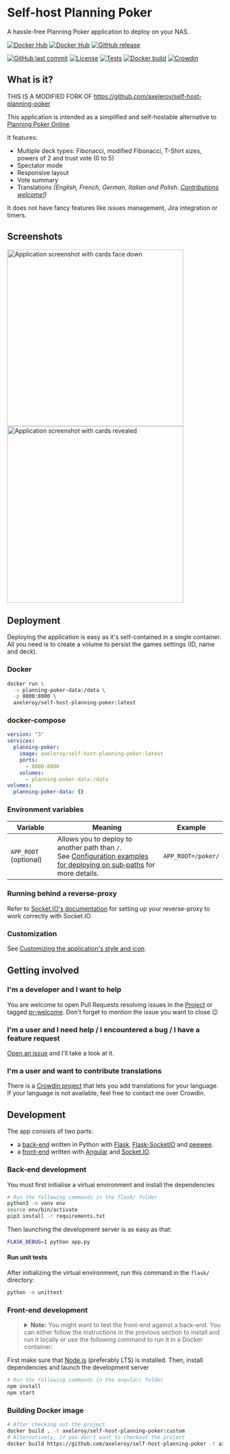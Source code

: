 # Self-host Planning Poker

A hassle-free Planning Poker application to deploy on your NAS.

[![Docker Hub](https://img.shields.io/docker/v/axeleroy/self-host-planning-poker?sort=semver&logo=docker)](https://hub.docker.com/r/axeleroy/self-host-planning-poker/tags)
[![Docker Hub](https://img.shields.io/docker/pulls/axeleroy/self-host-planning-poker?logo=docker)](https://hub.docker.com/r/axeleroy/self-host-planning-poker/tags)
[![GitHub release](https://img.shields.io/github/v/release/axeleroy/self-host-planning-poker?logo=github&logoColor=959DA5)](https://github.com/axeleroy/self-host-planning-poker/pkgs/container/self-host-planning-poker)

[![GitHub last commit](https://img.shields.io/github/last-commit/axeleroy/self-host-planning-poker?logo=github&logoColor=959DA5)](https://github.com/axeleroy/self-host-planning-poker/commits/main)
[![License](https://img.shields.io/github/license/axeleroy/self-host-planning-poker?logo=github&logoColor=959DA5)](https://github.com/axeleroy/self-host-planning-poker/blob/main/LICENSE)
[![Tests](https://github.com/axeleroy/self-host-planning-poker/actions/workflows/tests.yml/badge.svg)](https://github.com/axeleroy/self-host-planning-poker/actions/workflows/tests.yml)
[![Docker build](https://github.com/axeleroy/self-host-planning-poker/actions/workflows/publish.yml/badge.svg)](https://github.com/axeleroy/self-host-planning-poker/actions/workflows/publish.yml)
[![Crowdin](https://badges.crowdin.net/self-host-planning-poker/localized.svg)](https://crowdin.com/project/self-host-planning-poker)

## What is it?

THIS IS A MODIFIED FORK OF https://github.com/axeleroy/self-host-planning-poker

This application is intended as a simplified and self-hostable alternative to
[Planning Poker Online](https://planningpokeronline.com/).

It features:

  * Multiple deck types: Fibonacci, modified Fibonacci, T-Shirt sizes, powers of 2 and trust vote (0 to 5)
  * Spectator mode
  * Responsive layout
  * Vote summary
  * Translations _(English, French, German, Italian and Polish. [Contributions welcome!](#im-a-user-and-want-to-contribute-translations))_
 
It does not have fancy features like issues management, Jira integration or timers.

## Screenshots
<a href="https://github.com/axeleroy/self-host-planning-poker/blob/main/assets/screenshot.png"><img alt="Application screenshot with cards face down" src="https://github.com/axeleroy/self-host-planning-poker/blob/main/assets/screenshot.png" width="412px"></a>
<a href="https://github.com/axeleroy/self-host-planning-poker/blob/main/assets/screenshot.png"><img alt="Application screenshot with cards revealed" src="https://github.com/axeleroy/self-host-planning-poker/blob/main/assets/screenshot-revealed.png" width="412px"></a>

## Deployment

Deploying the application is easy as it's self-contained in a single container.
All you need is to create a volume to persist the games settings (ID, name and deck).

### Docker
```bash
docker run \
  -v planning-poker-data:/data \
  -p 8000:8000 \
  axeleroy/self-host-planning-poker:latest
```

### docker-compose
```yml
version: "3"
services:
  planning-poker:
    image: axeleroy/self-host-planning-poker:latest
    ports:
      - 8000:8000
    volumes:
      - planning-poker-data:/data
volumes:
  planning-poker-data: {}
```

### Environment variables

| Variable              | Meaning                                                                                                                                                                                                                                          | Example            |
|-----------------------|--------------------------------------------------------------------------------------------------------------------------------------------------------------------------------------------------------------------------------------------------|--------------------|
| `APP_ROOT` (optional) | Allows you to deploy to another path than `/`.<br>See [Configuration examples for deploying on sub‐paths](https://github.com/axeleroy/self-host-planning-poker/wiki/Configuration-examples-for-deploying-on-sub%E2%80%90paths) for more details. | `APP_ROOT=/poker/` |

### Running behind a reverse-proxy

Refer to [Socket.IO's documentation](https://socket.io/docs/v4/reverse-proxy/)  for setting up your reverse-proxy to work correctly with Socket.IO.

### Customization

See [Customizing the application's style and icon](https://github.com/axeleroy/self-host-planning-poker/wiki/Customizing-the-application's-style-and-icon).

## Getting involved

### I'm a developer and I want to help

You are welcome to open Pull Requests resolving issues in the [Project](https://github.com/users/axeleroy/projects/1/views/1) or 
tagged [pr-welcome](https://github.com/axeleroy/self-host-planning-poker/issues?q=is%3Aissue+is%3Aopen+label%3Apr-welcome).
Don't forget to mention the issue you want to close 😉

### I'm a user and I need help / I encountered a bug / I have a feature request

[Open an issue](https://github.com/axeleroy/self-host-planning-poker/issues/new) and I'll take a look at it.

### I'm a user and want to contribute translations

There is a [Crowdin project](https://crowdin.com/project/self-host-planning-poker) that lets you add translations for
your language. If your language is not available, feel free to contact me over Crowdin.

## Development

The app consists of two parts:

* a [back-end](flask/) written in Python with [Flask](https://flask.palletsprojects.com/), [Flask-SocketIO](https://flask-socketio.readthedocs.io/en/latest/index.html) and [peewee](http://docs.peewee-orm.com/en/latest/).
* a [front-end](angular/) written with [Angular](https://angular.io) and [Socket.IO](https://socket.io/).

### Back-end development

You must first initialise a virtual environment and install the dependencies

```sh
# Run the following commands in the flask/ folder
python3 -m venv env
source env/bin/activate
pip3 install -r requirements.txt
```

Then launching the development server is as easy as that:
```bash
FLASK_DEBUG=1 python app.py
```

#### Run unit tests

After initializing the virtual environment, run this command in the `flask/` directory:
```sh
python -m unittest
```

### Front-end development

> <details>
> <summary>
> <b>Note:</b> You might want to test the front-end against a back-end. You can either follow the instructions in the
> previous section to install and run it locally or use the following command to run it in a Docker container:
> </summary>
>
> ```bash
> docker run --rm -it \
>   -v $(pwd)/flask:/app \
>   -p 5000:5000 \
>   python:3.11-slim \
>   bash -c "cd /app; pip install -r requirements.txt; FLASK_DEBUG=1 gunicorn --worker-class eventlet -w 1 app:app --bind 0.0.0.0:5000"
> ```
> </details>

First make sure that [Node.js](https://nodejs.org/en/) (preferably LTS) is installed.
Then, install dependencies and launch the development server

```sh
# Run the following commands in the angular/ folder
npm install
npm start
```

### Building Docker image

```sh
# After checking out the project
docker build . -t axeleroy/self-host-planning-poker:custom
# Alternatively, if you don't want to checkout the project
docker build https://github.com/axeleroy/self-host-planning-poker -t axeleroy/self-host-planning-poker:custom
```
